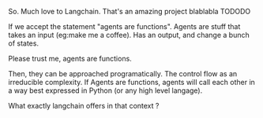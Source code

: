 So. Much love to Langchain.
That's an amazing project blablabla
TODODO


If we accept the statement "agents are functions".
Agents are stuff that takes an input (eg:make me a coffee). Has an output, and change a bunch of states.

Please trust me, agents are functions.

Then, they can be approached programatically. The control flow as an irreducible complexity.
If Agents are functions, agents will call each other in a way best expressed in Python (or any high level langage).

What exactly langchain offers in that context ?